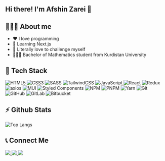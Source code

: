  ## Hi there! I'm Afshin Zarei 👋

 ## 👨🏻‍💻 About me

 - ❤️ I love programming
 - 🌱 Learning Next.js
 - 🔭 Literally love to challenge myself
 - 👨🏻‍🎓 Bachelor of Mathematics student from Kurdistan University

<h2>🔧 Tech Stack</h2>

![HTML5](https://img.shields.io/badge/html5-%23E34F26.svg?style=for-the-badge&logo=html5&logoColor=white)
![CSS3](https://img.shields.io/badge/css3-%231572B6.svg?style=for-the-badge&logo=css3&logoColor=white)
![SASS](https://img.shields.io/badge/SASS-hotpink.svg?style=for-the-badge&logo=SASS&logoColor=white)
![TailwindCSS](https://img.shields.io/badge/tailwindcss-%2338B2AC.svg?style=for-the-badge&logo=tailwind-css&logoColor=white)
![JavaScript](https://img.shields.io/badge/JavaScript-F7DF1E.svg?style=for-the-badge&logo=JavaScript&logoColor=black)
![React](https://img.shields.io/badge/react-%2320232a.svg?style=for-the-badge&logo=react&logoColor=%2361DAFB)
![Redux](https://img.shields.io/badge/redux-%23593d88.svg?style=for-the-badge&logo=redux&logoColor=white)
![axios](https://img.shields.io/badge/Axios-5A29E4.svg?style=for-the-badge&logo=Axios&logoColor=white)
![MUI](https://img.shields.io/badge/MUI-%230081CB.svg?style=for-the-badge&logo=mui&logoColor=white)
![Styled Components](https://img.shields.io/badge/styled--components-DB7093?style=for-the-badge&logo=styled-components&logoColor=white)
![NPM](https://img.shields.io/badge/NPM-%23CB3837.svg?style=for-the-badge&logo=npm&logoColor=white)
![PNPM](https://img.shields.io/badge/pnpm-%234a4a4a.svg?style=for-the-badge&logo=pnpm&logoColor=f69220)
![Yarn](https://img.shields.io/badge/yarn-%232C8EBB.svg?style=for-the-badge&logo=yarn&logoColor=white)
![Git](https://img.shields.io/badge/git-%23F05033.svg?style=for-the-badge&logo=git&logoColor=white)
![GitHub](https://img.shields.io/badge/github-%23121011.svg?style=for-the-badge&logo=github&logoColor=white)
![GitLab](https://img.shields.io/badge/gitlab-%23181717.svg?style=for-the-badge&logo=gitlab&logoColor=white)
![Bitbucket](https://img.shields.io/badge/bitbucket-%230047B3.svg?style=for-the-badge&logo=bitbucket&logoColor=white)

<h2>⚡️ Github Stats</h2>

![Top Langs](https://github-readme-stats.vercel.app/api/top-langs/?username=efshinzarei&size_weight=0.5&count_weight=0.5)

<h2>📞 Connect Me </h2>

<p>
 <a href="https://t.me/afshinzareinet/">
    <img src="https://img.shields.io/badge/Telegram-@AfshinZareiNET-blue?style=flat&logo=telegram" />
  </a>
  <a href="https://teitter.com/afshinzareinet/">
    <img src="https://img.shields.io/badge/X-@AfshinZareiNET-black?style=flat&logo=X" />
  </a>
  <a href="https://instagram.com/afshinzareinet/">
    <img src="https://img.shields.io/badge/Instagram-@AfshinZareiNET-deeppink?style=flat&logo=instagram" />
  </a>
  
</p>
